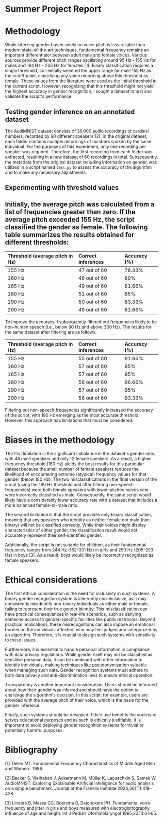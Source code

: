 # Summer Project Report

# Methodology

While inferring gender based solely on voice pitch is less reliable than modern state-of-the-art techniques, fundamental frequency remains an important differentiator between adult male and female voices. Various sources provide different pitch ranges oscillating around 95 Hz \- 155 Hz for males and 184 Hz \- 243 Hz for females \[1\]. Binary classification requires a single threshold, so I initially selected the upper range for male 155 Hz as the cutoff point, classifying any voice recording above this threshold as female. These values from the literature were used as the initial threshold in the current script. However, recognizing that this threshold might not yield the highest accuracy in gender recognition, I sought a dataset to test and validate the script's performance.

## Testing gender inference on an annotated dataset

The AudiMNIST dataset consists of 30,000 audio recordings of cardinal numbers, recorded by 60 different speakers \[2\]. In the original dataset, each folder contains multiple recordings of numbers spoken by the same individual. For the purposes of this experiment, only one recording per speaker was required. Therefore, the first recording from each folder was extracted, resulting in a new dataset of 60 recordings in total. Subsequently, the metadata from the original dataset including information on gender, was utilized in a script named `test.py` to assess the accuracy of the algorithm and to make any necessary adjustments.

## Experimenting with threshold values

## Initially, the average pitch was calculated from a list of frequencies greater than zero. If the average pitch exceeded 155 Hz, the script classified the gender as female. The following table summarizes the results obtained for different thresholds:

| Threshold (average pitch in Hz) | Correct inferences | Accuracy (%) |
| :---- | :---- | :---- |
| 155 Hz | 47 out of 60 | 78.33% |
| 160 Hz | 48 out of 60 | 80% |
| 165 Hz  | 49 out of 60 | 81.66% |
| 180 Hz | 51 out of 60 | 85% |
| 190 Hz | 50 out of 60 | 83.33% |
| 200 Hz | 49 out of 60 | 81.66% |

To improve the accuracy, I subsequently filtered out frequencies likely to be non-human speech (i.e., below 60 Hz and above 300 Hz). The results for the same dataset after filtering are as follows:

| Threshold (average pitch in Hz) | Correct inferences | Accuracy (%) |
| :---- | :---- | :---- |
| 155 Hz | 55 out of 60 | 91.66% |
| 160 Hz | 57 out of 60 | 95% |
| 165 Hz  | 57 out of 60 | 95% |
| 180 Hz | 58 out of 60 | 96.66% |
| 190 Hz | 57 out of 60 | 95% |
| 200 Hz | 56 out of 60 | 93.33% |

Filtering out non-speech frequencies significantly increased the accuracy of the script, with 180 Hz emerging as the most accurate threshold. However, this approach has limitations that must be considered.

# Biases in the methodology

The first limitation is the significant imbalance in the dataset's gender ratio, with 48 male speakers and only 12 female speakers. As a result, a higher frequency threshold (180 Hz) yields the best results for this particular dataset because the small number of female speakers reduces the likelihood of encountering extreme (atypical) frequency values for that gender (below 180 Hz). The two misclassifications in the final version of the script (using the 180 Hz threshold and after filtering non-speech frequencies) were both female speakers with lower-pitched voices who were incorrectly classified as male. Consequently, the same script would likely have a considerably lower accuracy rate with a dataset that includes a more balanced female-to-male ratio.

The second limitation is that the script provides only binary classification, meaning that any speakers who identify as neither female nor male (non-binary) will not be classified correctly. While their voices might display characteristics of either gender, the classification result would not accurately represent their self-identified gender.

Additionally, the script is not suitable for children, as their fundamental frequency ranges from 244 Hz (182–331 Hz) in girls and 250 Hz (205–293 Hz) in boys \[3\]. As a result, boys would likely be incorrectly recognized as female speakers.

# Ethical considerations

The first ethical consideration is the need for inclusivity in such systems. A binary gender recognition system is inherently non-inclusive, as it may consistently misidentify non-binary individuals as either male or female, failing to represent their true gender identity. This misclassification can have practical consequences in real-life scenarios, such as denying someone access to gender-specific facilities like public restrooms. Beyond practical implications, these misrecognitions can also impose an emotional burden on the individuals affected, who may feel judged and categorized by an algorithm. Therefore, it is crucial to design such systems with sensitivity to these issues.

Furthermore, it is essential to handle personal information in compliance with data privacy regulations. While gender itself may not be classified as sensitive personal data, it can be combined with other information to identify individuals, making techniques like pseudonymization valuable when managing such data. Gender recognition systems must adhere to both data privacy and anti-discrimination laws to ensure ethical operation.

Transparency is another important consideration. Users should be informed about how their gender was inferred and should have the option to challenge the algorithm's decision. In this script, for example, users are provided with the average pitch of their voice, which is the basis for the gender inference.

Finally, such systems should be designed if their use benefits the society or serves educational purposes and as such is ethically justifiable. It is important to avoid deploying gender recognition systems for trivial or potentially harmful purposes.

# Bibliography

\[1\] Tielen MT. Fundamental Frequency Characteristics of Middle Aged Men and Women . 1989\.

\[2\] Becker S, Vielhaben J, Ackermann M, Müller K, Lapuschkin S, Samek W. AudioMNIST: Exploring Explainable Artificial Intelligence for audio analysis on a simple benchmark. Journal of the Franklin Institute 2024;361(1):418–428.

\[3\] Linders B, Massa GG, Boersma B, Dejonckere PH. Fundamental voice frequency and jitter in girls and boys measured with electroglottography: influence of age and height. Int J Pediatr Otorhinolaryngol 1995;33(1):61–65.
